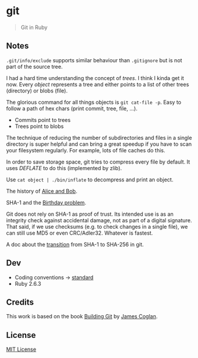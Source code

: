 # git

> Git in Ruby

## Notes

`.git/info/exclude` supports similar behaviour than `.gitignore` but is not
part of the source tree.

I had a hard time understanding the concept of *trees*. I think I kinda get
it now. Every *object* represents a tree and either points to a list of other
trees (directory) or blobs (file).

The glorious command for all things objects is `git cat-file -p`. Easy to follow
a path of hex chars (print commit, tree, file, …).

* Commits point to trees
* Trees point to blobs

The technique of reducing the number of subdirectories and files in a single
directory is super helpful and can bring a great speedup if you have to scan
your filesystem regularly. For example, lots of file caches do this.

In order to save storage space, git tries to compress every file by default.
It uses *DEFLATE* to do this (implemented by zlib).

Use `cat object | ./bin/inflate` to decompress and print an object.

The history of [Alice and Bob](https://en.wikipedia.org/wiki/Alice_and_Bob).

SHA-1 and the [Birthday problem](https://en.wikipedia.org/wiki/Birthday_problem).

Git does not rely on SHA-1 as proof of trust. Its intended use is as an
integrity check against accidental damage, not as part of a digital signature.
That said, if we use checksums (e.g. to check changes in a single file), we can
still use MD5 or even CRC/Adler32. Whatever is fastest.

A doc about the [transition](https://github.com/git/git/blob/master/Documentation/technical/hash-function-transition.txt)
from SHA-1 to SHA-256 in git.

## Dev

* Coding conventions → [standard](https://rubygems.org/gems/standardrb)
* Ruby 2.6.3

## Credits

This work is based on the book
[Building Git](https://shop.jcoglan.com/building-git/) by
[James Coglan](http://jcoglan.com/).

## License

[MIT License](./LICENSE)
